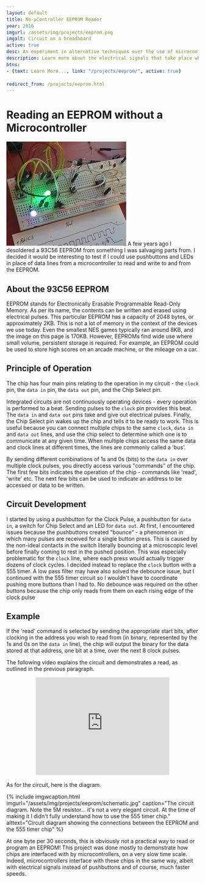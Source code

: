 ```yaml
---
layout: default
title: No-μController EEPROM Reader
year: 2016
imgurl: /assets/img/projects/eeprom.png
imgalt: Circuit on a breadboard
active: true
desc: An experiment in alternative techniques over the use of microcontrollers to interface with memory integrated circuits over the SPI protocol. Even though it is not a practical way of using these ICs, it is good educational "slow motion" look at the signals.
description: Learn more about the electrical signals that take place when reading an EEPROM
btns: 
- {text: Learn More..., link: "/projects/eeprom/", active: true}

redirect_from: /projects/eeprom.html
---
```


# Reading an EEPROM without a Microcontroller
<img src="/assets/img/projects/eeprom.png" alt="{{ page.imgalt }}" class="profilePhoto verylargepic"/>
A few years ago I desoldered a 93C56 EEPROM from something I was salvaging parts from. I decided it would be interesting to test if I could use pushbuttons and LEDs in place of data lines from a microcontroller to read and write to and from the EEPROM.

## About the 93C56 EEPROM

EEPROM stands for Electronically Erasable Programmable Read-Only Memory. As per its name, the contents can be written and erased using electrical pulses. This particular EEPROM has a capacity of 2048 bytes, or approximately 2KB. This is not a lot of memory in the context of the devices we use today. Even the smallest NES games typically ran around 8KB, and the image on this page is 170KB. However, EEPROMs find wide use where small volume, persistent storage is required. For example, an EEPROM could be used to store high scores on an arcade machine, or the mileage on a car.

## Principle of Operation

The chip has four main pins relating to the operation in my circuit - the ```clock``` pin, the ```data in``` pin, the ```data out``` pin, and the Chip Select pin.

Integrated circuits are not continuously operating devices - every operation is performed to a beat. Sending pulses to the ```clock``` pin provides this beat. The ```data in``` and ```data out``` pins take and give out electrical pulses. Finally, the Chip Select pin wakes up the chip and tells it to be ready to work. This is useful because you can connect multiple chips to the same ```clock```, ```data in``` and ```data out``` lines, and use the chip select to determine which one is to communicate at any given time. When multiple chips access the same data and clock lines at different times, the lines are commonly called a 'bus'.

By sending different combinations of 1s and 0s (bits) to the ```data in``` over multiple clock pulses, you directly access various "commands" of the chip. The first few bits indicates the operation of the chip - commands like 'read', 'write' etc. The next few bits can be used to indicate an address to be accessed or data to be written.

## Circuit Development

I started by using a pushbutton for the Clock Pulse, a pushbutton for ```data in```, a switch for Chip Select and an LED for ```data out```. At first, I encountered issues because the pushbuttons created "bounce" - a phenomenon in which many pulses are received for a single button press. This is caused by the non-ideal contacts in the switch literally bouncing at a microscopic level before finally coming to rest in the pushed position. This was especially problematic for the ```clock``` line, where each press would actually trigger dozens of clock cycles. I decided instead to replace the ```clock``` button with a 555 timer. A low pass filter may have also solved the debounce issue, but I continued with the 555 timer circuit so I wouldn't have to coordinate pushing more buttons than I had to. No debounce was required on the other buttons because the chip only reads from them on each rising edge of the clock pulse

## Example

If the 'read' command is selected by sending the appropriate start bits, after clocking in the address you wish to read from (in binary, represented by the 1s and 0s on the ```data in``` line), the chip will output the binary for the data stored at that address, one bit at a time, over the next 8 clock pulses.

The following video explains the circuit and demonstrates a read, as outlined in the previous paragraph.

<div style="text-align:center;">	
    <iframe src="https://www.youtube.com/embed/bIUdJX0o8iU" allowfullscreen="" width="350" height="255" frameborder="0"></iframe>
</div>

As for the circuit, here is the diagram.

{% include imgwcaption.html 
imgurl="/assets/img/projects/eeprom/schematic.jpg" 
caption="The circuit diagram. Note the 5M resistor... it's not a very elegant circuit. At the time of making it I didn't fully understand how to use the 555 timer chip." 
alttext="Circuit diagram showing the connections between the EEPROM and the 555 timer chip"
%}


At one byte per 30 seconds, this is obviously not a practical way to read or program an EEPROM! This project was done mostly to demonstrate how chips are interfaced with by microcontrollers, on a very slow time scale. Indeed, microcontrollers interface with these chips in the same way, albeit with electrical signals instead of pushbuttons and of course, much faster speeds.